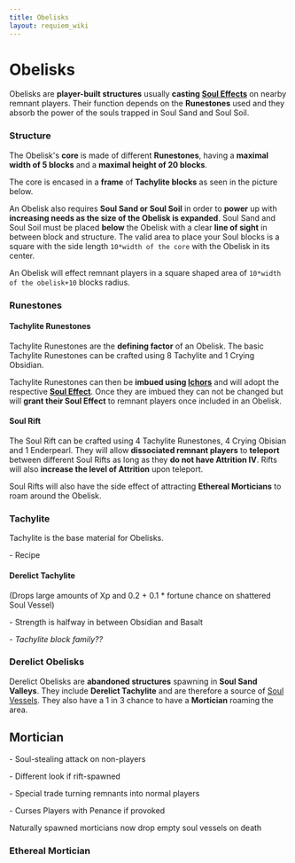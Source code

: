 ```yaml
---
title: Obelisks
layout: requiem_wiki
---
```


# Obelisks

Obelisks are **player-built structures** usually **casting [Soul Effects]()** on nearby remnant players. Their function depends on the **Runestones** used and they absorb the power of the souls trapped in Soul Sand and Soul Soil.

### Structure

The Obelisk's **core** is made of different **Runestones**, having a **maximal width of 5 blocks** and a **maximal height of 20 blocks**.

The core is encased in a **frame** of **Tachylite blocks** as seen in the picture below.

An Obelisk also requires **Soul Sand or Soul Soil** in order to **power** up with **increasing needs as the size of the Obelisk is expanded**. Soul Sand and Soul Soil must be placed **below** the Obelisk with a clear **line of sight** in between block and structure. The valid area to place your Soul blocks is a square with the side length `10*width of the core` with the Obelisk in its center.

An Obelisk will effect remnant players in a square shaped area of `10*width of the obelisk+10` blocks radius.

### Runestones

#### Tachylite Runestones

Tachylite Runestones are the **defining factor** of an Obelisk. The basic Tachylite Runestones can be crafted using 8 Tachylite and 1 Crying Obsidian.

Tachylite Runestones can then be **imbued using [Ichors]()** and will adopt the respective **[Soul Effect]()**. Once they are imbued they can not be changed but will **grant their Soul Effect** to remnant players once included in an Obelisk.

#### Soul Rift

The Soul Rift can be crafted using 4 Tachylite Runestones, 4 Crying Obisian and 1 Enderpearl. They will allow **dissociated remnant players** to **teleport** between different Soul Rifts as long as they **do not have Attrition IV**. Rifts will also **increase the level of Attrition** upon teleport.

Soul Rifts will also have the side effect of attracting **Ethereal Morticians** to roam around the Obelisk.

### Tachylite

Tachylite is the base material for Obelisks.

\- Recipe

#### Derelict Tachylite

(Drops large amounts of Xp and 0.2 + 0.1 * fortune chance on shattered Soul Vessel)

\- Strength is halfway in between Obsidian and Basalt

*-* *Tachylite block family??*

### Derelict Obelisks

Derelict Obelisks are **abandoned structures** spawning in **Soul Sand Valleys**. They include **Derelict Tachylite** and are therefore a source of [Soul Vessels](). They also have a 1 in 3 chance to have a **Mortician** roaming the area.

## Mortician

\- Soul-stealing attack on non-players

\- Different look if rift-spawned

\- Special trade turning remnants into normal players

\- Curses Players with Penance if provoked

Naturally spawned morticians now drop empty soul vessels on death

### Ethereal Mortician

